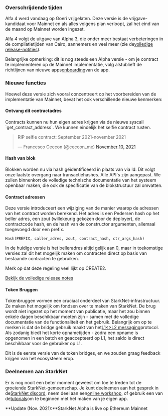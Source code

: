 ### Overschrijdende tijden

Alfa 4 werd vandaag op Goeri vrijgelaten. Deze versie is de vrijgave-kandidaat voor Mainnet en als alles volgens plan verloopt, zal het eind van de maand op Mainnet worden ingezet.

Alfa 4 volgt de uitgave van Alpha 3, die onder meer bestaat verbeteringen in de compilatietijden van Cairo, aannemers en veel meer (zie de[volledige release-notities](https://github.com/starkware-libs/cairo-lang/releases/tag/v0.5.0)).

Belangrijke opmerking: dit is nog steeds een Alpha versie - om je contract te implementeren op de Mainnet implementatie, volg alstublieft de richtlijnen van nieuwe apps[onboarding](https://forms.reform.app/starkware/SN-Alpha-Contract-Deployment/l894lu)van de app.

### Nieuwe functies

Hoewel deze versie zich vooral concentreert op het voorbereiden van de implementatie van Mainnet, bevat het ook verschillende nieuwe kenmerken:

#### Ontvang dit contractadres

Contracts kunnen nu hun eigen adres krijgen via de nieuwe syscall \`get_contract_address\`. We kunnen eindelijk het selfie contract rusten.

<blockquote class="twitter-tweet"><p lang="en" dir="ltr">RIP selfie contract: September 2021-november 2021</p>&mdash; Francesco Ceccon (@ceccon_me) <a href="https://twitter.com/ceccon_me/status/1458410251078836227?ref_src=twsrc%5Etfw">November 10, 2021</a></blockquote> <script async src="https://platform.twitter.com/widgets.js" charset="utf-8"></script>

#### Hash van blok

Blokken worden nu via hash geïdentificeerd in plaats van via Id. Dit volgt onze laatste overgang naar transactiehashes. Alle API's zijn aangepast. We zullen binnenkort de volledige technische documentatie van het systeem openbaar maken, die ook de specificatie van de blokstructuur zal omvatten.

#### Contract adressen

Deze versie introduceert een wijziging van de manier waarop de adressen van het contract worden berekend. Het adres is een Pedersen hash op het beller adres, een zout (willekeurig gekozen door de deployer), de contractcode hash, en de hash van de constructor argumenten, allemaal toegevoegd door een prefix.

```
Hash(PREFIX, caller_adres, zout, contract_hash, ctr_args_hash)
```

In de huidige versie is het belleradres altijd gelijk aan 0, maar in toekomstige versies zal dit het mogelijk maken om contracten direct op basis van bestaande contracten te gebruiken.

Merk op dat deze regeling veel lijkt op CREATE2.

[Bekijk de volledige release notes](https://github.com/starkware-libs/cairo-lang/releases/tag/v0.6.0)

#### Token Bruggen

Tokenbruggen vormen een cruciaal onderdeel van StarkNet-infrastructuur. Ze maken het mogelijk om fondsen over te maken van StarkNet. De brug wordt niet ingezet op het moment van publicatie, maar het zou binnen enkele dagen beschikbaar moeten zijn - samen met de volledige documentatie van de functionaliteit en het gebruik. Belangrijk om op te merken is dat de bridge gebruik maakt van het[L1<>L2 messaging](https://www.cairo-lang.org/docs/hello_starknet/l1l2.html)protocol. Als zodanig biedt het korte opnametijden - zodra een opname is opgenomen in een batch en geaccepteerd op L1, het saldo is direct beschikbaar voor de gebruiker op L1.

Dit is de eerste versie van de token bridges, en we zouden graag feedback krijgen van het ecosysteem erop.

### Deelnemen aan StarkNet

Er is nog nooit een beter moment geweest om toe te treden tot de groeiende StarkNet-gemeenschap. Je kunt deelnemen aan het gesprek in de[StarkNet discord](https://discord.gg/uJ9HZTUk2Y), neem deel aan een[online workshop](https://forms.reform.app/starkware/join-a-starknet-workshop/2ma1x8), of gebruik een van de[tutorials](https://www.cairo-lang.org/docs/hello_starknet/index.html)om te beginnen met het maken van je eigen app.

**Update (Nov. 2021):**StarkNet Alpha is live op Ethereum Mainnet